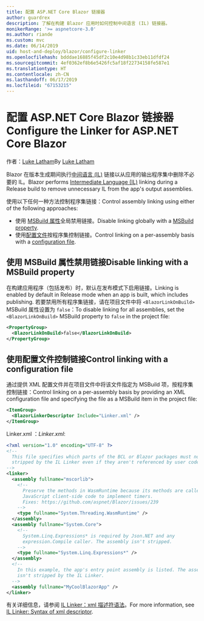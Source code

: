 ```yaml
---
title: 配置 ASP.NET Core Blazor 链接器
author: guardrex
description: 了解在构建 Blazor 应用时如何控制中间语言 (IL) 链接器。
monikerRange: '>= aspnetcore-3.0'
ms.author: riande
ms.custom: mvc
ms.date: 06/14/2019
uid: host-and-deploy/blazor/configure-linker
ms.openlocfilehash: bdddae16885f45df2c10e4d98b1c33eb11dfdf24
ms.sourcegitcommit: 4ef0362ef8b6e5426fc5af18f22734158fe587e1
ms.translationtype: HT
ms.contentlocale: zh-CN
ms.lasthandoff: 06/17/2019
ms.locfileid: "67153215"
---
```

# <a name="configure-the-linker-for-aspnet-core-blazor"></a><span data-ttu-id="e9861-103">配置 ASP.NET Core Blazor 链接器</span><span class="sxs-lookup"><span data-stu-id="e9861-103">Configure the Linker for ASP.NET Core Blazor</span></span>

<span data-ttu-id="e9861-104">作者：[Luke Latham](https://github.com/guardrex)</span><span class="sxs-lookup"><span data-stu-id="e9861-104">By [Luke Latham](https://github.com/guardrex)</span></span>

<span data-ttu-id="e9861-105">Blazor 在版本生成期间执行[中间语言 (IL)](/dotnet/standard/managed-code#intermediate-language--execution) 链接以从应用的输出程序集中删除不必要的 IL。</span><span class="sxs-lookup"><span data-stu-id="e9861-105">Blazor performs [Intermediate Language (IL)](/dotnet/standard/managed-code#intermediate-language--execution) linking during a Release build to remove unnecessary IL from the app's output assemblies.</span></span>

<span data-ttu-id="e9861-106">使用以下任何一种方法控制程序集链接：</span><span class="sxs-lookup"><span data-stu-id="e9861-106">Control assembly linking using either of the following approaches:</span></span>

* <span data-ttu-id="e9861-107">使用 [MSBuild 属性](#disable-linking-with-a-msbuild-property)全局禁用链接。</span><span class="sxs-lookup"><span data-stu-id="e9861-107">Disable linking globally with a [MSBuild property](#disable-linking-with-a-msbuild-property).</span></span>
* <span data-ttu-id="e9861-108">使用[配置文件](#control-linking-with-a-configuration-file)按程序集控制链接。</span><span class="sxs-lookup"><span data-stu-id="e9861-108">Control linking on a per-assembly basis with a [configuration file](#control-linking-with-a-configuration-file).</span></span>

## <a name="disable-linking-with-a-msbuild-property"></a><span data-ttu-id="e9861-109">使用 MSBuild 属性禁用链接</span><span class="sxs-lookup"><span data-stu-id="e9861-109">Disable linking with a MSBuild property</span></span>

<span data-ttu-id="e9861-110">在构建应用程序（包括发布）时，默认在发布模式下启用链接。</span><span class="sxs-lookup"><span data-stu-id="e9861-110">Linking is enabled by default in Release mode when an app is built, which includes publishing.</span></span> <span data-ttu-id="e9861-111">若要禁用所有程序集链接，请在项目文件中将 `<BlazorLinkOnBuild>` MSBuild 属性设置为 `false`：</span><span class="sxs-lookup"><span data-stu-id="e9861-111">To disable linking for all assemblies, set the `<BlazorLinkOnBuild>` MSBuild property to `false` in the project file:</span></span>

```xml
<PropertyGroup>
  <BlazorLinkOnBuild>false</BlazorLinkOnBuild>
</PropertyGroup>
```

## <a name="control-linking-with-a-configuration-file"></a><span data-ttu-id="e9861-112">使用配置文件控制链接</span><span class="sxs-lookup"><span data-stu-id="e9861-112">Control linking with a configuration file</span></span>

<span data-ttu-id="e9861-113">通过提供 XML 配置文件并在项目文件中将该文件指定为 MSBuild 项，按程序集控制链接：</span><span class="sxs-lookup"><span data-stu-id="e9861-113">Control linking on a per-assembly basis by providing an XML configuration file and specifying the file as a MSBuild item in the project file:</span></span>

```xml
<ItemGroup>
  <BlazorLinkerDescriptor Include="Linker.xml" />
</ItemGroup>
```

<span data-ttu-id="e9861-114">Linker.xml  ：</span><span class="sxs-lookup"><span data-stu-id="e9861-114">*Linker.xml*:</span></span>

```xml
<?xml version="1.0" encoding="UTF-8" ?>
<!--
  This file specifies which parts of the BCL or Blazor packages must not be
  stripped by the IL Linker even if they aren't referenced by user code.
-->
<linker>
  <assembly fullname="mscorlib">
    <!--
      Preserve the methods in WasmRuntime because its methods are called by 
      JavaScript client-side code to implement timers.
      Fixes: https://github.com/aspnet/Blazor/issues/239
    -->
    <type fullname="System.Threading.WasmRuntime" />
  </assembly>
  <assembly fullname="System.Core">
    <!--
      System.Linq.Expressions* is required by Json.NET and any 
      expression.Compile caller. The assembly isn't stripped.
    -->
    <type fullname="System.Linq.Expressions*" />
  </assembly>
  <!--
    In this example, the app's entry point assembly is listed. The assembly
    isn't stripped by the IL Linker.
  -->
  <assembly fullname="MyCoolBlazorApp" />
</linker>
```

<span data-ttu-id="e9861-115">有关详细信息，请参阅 [IL Linker：xml 描述符语法](https://github.com/mono/linker/blob/master/src/linker/README.md#syntax-of-xml-descriptor)。</span><span class="sxs-lookup"><span data-stu-id="e9861-115">For more information, see [IL Linker: Syntax of xml descriptor](https://github.com/mono/linker/blob/master/src/linker/README.md#syntax-of-xml-descriptor).</span></span>
